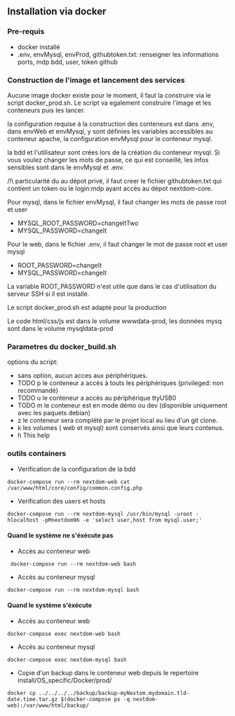 ## Installation via docker

### Pre-requis

- docker installé
- .env, envMysql, envProd, githubtoken.txt: renseigner les informations ports, mdp bdd, user, token github

### Construction de l'image et lancement des services 

Aucune image docker existe pour le moment, il faut la construire via le script docker_prod.sh. 
Le script va egalement construire l'image et les conteneurs puis les lancer.

la configuration requise à la construction des conteneurs est dans .env, dans envWeb et envMysql,  y sont définies les variables accessibles au conteneur apache, 
la configuration envMysql pour le conteneur mysql.

la bdd et l'utilisateur sont crées lors de la création du conteneur mysql. Si vous voulez changer les mots de passe, ce qui est conseillé, les infos sensibles sont dans le envMysql et .env.

/!\ particularité du au dépot privé, il faut creer le fichier githubtoken.txt
qui contient un token ou le login:mdp ayant accès au dépot nextdom-core.

Pour mysql, dans le fichier envMysql, il faut changer les mots de passe root et user
 * MYSQL_ROOT_PASSWORD=changeItTwo
 * MYSQL_PASSWORD=changeIt

Pour le web, dans le fichier .env, il faut changer le mot de passe root et user mysql
* ROOT_PASSWORD=changeIt
* MYSQL_PASSWORD=changeIt

La variable ROOT_PASSWORD n'est utile que dans le cas d'utilisation du serveur SSH si il est installé.

Le script docker_prod.sh est adapté pour la production

Le code html/css/js est dans le volume wwwdata-prod, les données mysq sont dans le volume mysqldata-prod

### Parametres du docker_build.sh

options du script:

*	sans option, aucun acces aux périphériques.
*	TODO p	le conteneur a accès à touts les périphériques (privileged: non recommandé)
*	TODO u	le conteneur a accès au périphérique ttyUSB0
*	TODO m	le conteneur est en mode démo ou dev (disponible uniquement avec les paquets debian)
*   z   le conteneur sera complété par le projet local au lieu d'un git clone.
*   k   les volumes ( web et mysql) sont conservés ainsi que leurs contenus.
*	h	This help

### outils containers

* Verification de la configuration de la bdd

``docker-compose run --rm nextdom-web cat /var/www/html/core/config/common.config.php``

* Verification des users et hosts

```docker-compose run --rm nextdom-mysql /usr/bin/mysql -uroot -hlocalhost -pMnextdom96 -e 'select user,host from mysql.user;'```

#### Quand le système ne s'éxécute pas 
* Accès au conteneur web 

``` docker-compose run --rm nextdom-web bash```
* Accès au conteneur mysql

```docker-compose run --rm nextdom-mysql bash```

#### Quand le système s'éxécute 
* Accès au conteneur web 

```docker-compose exec nextdom-web bash```
* Accès au conteneur mysql

```docker-compose exec nextdom-mysql bash```

* Copie d'un backup dans le conteneur web depuis le repertoire install/OS_specific/Docker/prod/

```
docker cp ../../../../backup/backup-myNextom.mydomain.tld-date.time.tar.gz $(docker-compose ps -q nextdom-web):/var/www/html/backup/
```